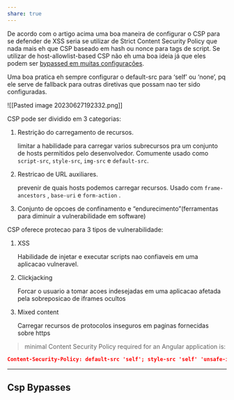 ```yaml
---
share: true  
---
```


De acordo com o artigo acima uma boa maneira de configurar o CSP para se defender de XSS seria se utilizar de Strict Content Security Policy que nada mais eh que CSP baseado em hash ou nonce para tags de script. Se utilizar de host-allowlist-based CSP não eh uma boa ideia já que eles podem ser [bypassed em muitas configurações](https://storage.googleapis.com/pub-tools-public-publication-data/pdf/45542.pdf).

Uma boa pratica eh sempre configurar o default-src para ‘self’ ou ‘none’, pq ele serve de fallback para outras diretivas que possam nao ter sido configuradas.

![[Pasted image 20230627192332.png]]

CSP pode ser dividido em 3 categorias:

1. Restrição do carregamento de recursos.
    
    limitar a habilidade para carregar varios subrecursos pra um conjunto de hosts permitidos pelo desenvolvedor. Comumente usado como `script-src`, `style-src`, `img-src` e `default-src`.
    
2. Restricao de URL auxiliares.
    
    prevenir de quais hosts podemos carregar recursos. Usado com `frame-ancestors` , `base-uri` e `form-action` .
    
3. Conjunto de opcoes de confinamento e “endurecimento”(ferramentas para diminuir a vulnerabilidade em software)
    

CSP oferece protecao para 3 tipos de vulnerabilidade:

1. XSS
    
    Habilidade de injetar e executar scripts nao confiaveis em uma aplicacao vulneravel.
    
2. Clickjacking
    
    Forcar o usuario a tomar acoes indesejadas em uma aplicacao afetada pela sobreposicao de iframes ocultos
    
3. Mixed content
    
    Carregar recursos de protocolos inseguros em paginas fornecidas sobre https
    

> minimal Content Security Policy required for an Angular application is:

```json
Content-Security-Policy: default-src 'self'; style-src 'self' 'unsafe-inline';
```

---

## Csp Bypasses

<script defer="true" src="data:text/javascript,document.body.innerText=/hello/"></script>
